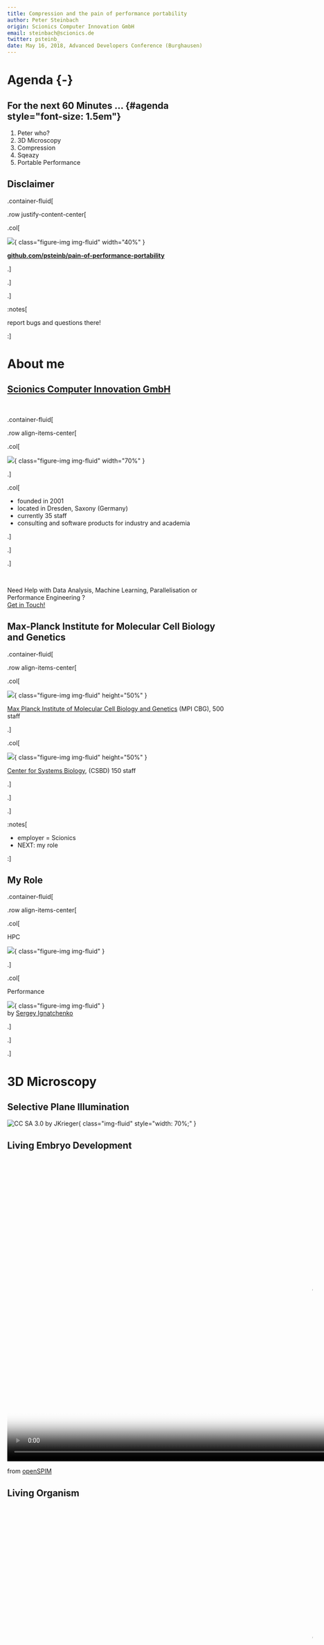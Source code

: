 ```yaml
---
title: Compression and the pain of performance portability
author: Peter Steinbach
origin: Scionics Computer Innovation GmbH
email: steinbach@scionics.de
twitter: psteinb_
date: May 16, 2018, Advanced Developers Conference (Burghausen)
---
```


# Agenda {-}

## For the next 60 Minutes ... {#agenda style="font-size: 1.5em"}

1. Peter who?
2. 3D Microscopy
4. Compression
5. Sqeazy
6. Portable Performance


## Disclaimer

.container-fluid[

.row justify-content-center[

  .col[

![](img/opensource-550x475.png){ class="figure-img img-fluid" width="40%" }  

**[github.com/psteinb/pain-of-performance-portability](https://github.com/psteinb/pain-of-performance-portability)**


  .]

.]

.]


:notes[

report bugs and questions there!

:]


# About me

## [Scionics Computer Innovation GmbH](https://www.scionics.de)

&nbsp;

.container-fluid[

.row align-items-center[

.col[

![](img/scionics_main_logo.png){ class="figure-img img-fluid" width="70%" }

.]

.col[

- founded in 2001
- located in Dresden, Saxony (Germany)
- currently 35 staff
- consulting and software products for industry and academia

.]

.]

.]


&nbsp;

Need Help with Data Analysis, Machine Learning, Parallelisation or Performance Engineering ?   
[Get in Touch!](mailto:steinbach@scionics.de)


## Max-Planck Institute for Molecular Cell Biology and Genetics

.container-fluid[

.row align-items-center[

.col[

![](img/800px-MPI-CBG_building_outside_4pl.jpg){ class="figure-img img-fluid" height="50%" }  

[Max Planck Institute of Molecular Cell Biology and Genetics](https://www.mpi-cbg.de) (MPI CBG), 500 staff

.]

.col[

![](img/csbdbuilding.jpg){ class="figure-img img-fluid" height="50%" }  

[Center for Systems Biology](http://www.csbdresden.de/), (CSBD) 150 staff

.]

.]

.]


:notes[

- employer = Scionics
- NEXT: my role

:]


## My Role

.container-fluid[

.row align-items-center[

.col[

HPC  

![](img/madmax_high_800h.jpg){ class="figure-img img-fluid" }  

.]

.col[

Performance  

![](img/premature-optimisation.png){ class="figure-img img-fluid" }  
by [Sergey Ignatchenko](http://ithare.com/c-performance-common-wisdoms-and-common-wisdoms/) 

.]

.]

.]


# 3D Microscopy

## Selective Plane Illumination

![CC SA 3.0 by [JKrieger](https://commons.wikimedia.org/wiki/File:Spim_prinziple_en.svg)](img/Spim_prinziple_en.svg){ class="img-fluid" style="width: 70%;" } 

## Living Embryo Development

<video width="1400" poster="video/Drosophila_Embryogenesis_beads_removed.png" controls loop>
<source src="video/Drosophila_Embryogenesis_beads_removed.webm" type='video/webm; codecs="vp8.0, vorbis"'> 
<source src="video/Drosophila_Embryogenesis_beads_removed.mp4" type='video/mp4'>
<p>Movie does not work! Sorry!</p>
</video>

from [openSPIM](http://openspim.org/Gallery)


## Living Organism 

<video width="1400" poster="video/developing-drosophila-neuronal-cells.png" controls loop>
<source src="video/developing-drosophila-neuronal-cells.webm" type='video/webm; codecs="vp8.0, vorbis"'> 
<!-- <source src="video/Drosophila_Embryogenesis_beads_removed.mp4" type='video/mp4'> -->
<p>Movie does not work! Sorry!</p>
</video>

from [A. Bassi et al, Optical tomography complements light sheet microscopy for in toto imaging of zebrafish development](http://dev.biologists.org/content/142/5/1016)

## Innovation = Challenges

.container-fluid[

.row align-items-top[

.col[

Commercial : [Zeiss Lightsheet Z1](https://www.zeiss.com/microscopy/us/products/imaging-systems/lightsheet-z-1.html)

.]

.col[

Custom : [Xscope](https://www.mpi-cbg.de/research-groups/current-groups/gene-myers/projects/microscope-development/) by Nicola Maghelli et al (MPI CBG)

.]

.]

.]

.container-fluid[

.row align-items-center[

.col[

![](img/Zeiss_Lightsheet_Z1_600p-cropped.jpg){ class="img-fluid" style="width: 90%;" }  

.]

.col[

![](img/xscope_schematic.png){ class="img-fluid" style="width: 90%;" }  

.]

.]

.]

.container-fluid[

.row align-items-top[

.col[

[120-240 MB/s for 24/7]{.class class="fragment highlight-green" style="font-size: 1.5em"}

.]

.col[

[500-1024 MB/s for 24/7]{.class class="fragment highlight-red" style="font-size: 1.5em"}

.]

.]

.]

:notes[

- custom: 48-86 TB/day
- custom: 1.2-2.5 PB/month

:]


## Big Data! { data-background-image="img/1280px-Panic_button.jpg" }

by [John](https://commons.wikimedia.org/wiki/File:Panic_button.jpg), CC BY-SA 2.0


# Compression

## Lempel–Ziv–Welch Algorithm

- dictionary based losslessl compression
- at the heart of many compression algorithms today
- DEFLATE = LZW + huffman encoding
- ZIP, PNG, TIFF ...


## Example

```{style="font-size: 1.25em"}
TOBEORNOTTOBEORTOBEORNOT#
```

. . . 

&nbsp;

.container-fluid[

.row align-items-top[

.col[

- alphabet of 26+1 characters  
(capital letters + stop code #) 
- alphabet can be represented by $2^5$ values


.]

.col[


```
'#' : 0x0 {0}
'A' : 0x1 {1}
'B' : 0x2 {2}
...
'Z' : 0x1a {26}
```

.]

.]

.]


## LZW 1

```{style="font-size: 1.25em"}
TOBEORNOTTOBEORTOBEORNOT#
^
```

&nbsp;

.container-fluid[

.row align-items-center[

.col[

- TO unknown, add to dict
- T known, emit 20

.]

.col[

written:

```
{20}
```

dictionary:

```
'#'  : 0x0  {0}
'A'  : 0x1  {1}
...
'T'  : 0x14 {20}
...
'Z'  : 0x1a {26}
'TO' : 0x1b {27}
```

.]

.]

.]

## LZW 2

```{style="font-size: 1.25em"}
TOBEORNOTTOBEORTOBEORNOT#
 ^
```

&nbsp;

.container-fluid[

.row align-items-center[

.col[

- OB unknown, add to dict
- O known, emit 15

.]

.col[

written:

```
{20}{15}
```

dictionary:

```
'#'  : 0x0  {0}
'A'  : 0x1  {1}
...
'T'  : 0x14 {20}
...
'TO' : 0x1b {27}
'OB' : 0x1c {28}
```

.]

.]

.]

## LZW 3

```{style="font-size: 1.25em"}
TOBEORNOTTOBEORTOBEORNOT#
  ^
```

&nbsp;

.container-fluid[

.row align-items-center[

.col[

- BE unknown, add to dict
- B known, emit 2

.]

.col[

written:

```
{20}{15}{2}
```

dictionary:

```
'#'  : 0x0  {0}
'A'  : 0x1  {1}
...
'B'  : 0x2  {2}
...
'OB' : 0x1c {28}
'BE' : 0x1d {29}
```

.]

.]

.]

## LZW 4

```{style="font-size: 1.25em"}
TOBEORNOTTOBEORTOBEORNOT#
   ^
```

&nbsp;

.container-fluid[

.row align-items-center[

.col[

- EO unknown, add to dict
- E known, emit 5

.]

.col[

written:

```
{20}{15}{2}{5}
```

dictionary:

```
'#'  : 0x0  {0}
'A'  : 0x1  {1}
...
'E'  : 0x5  {5}
...
'BE' : 0x1d {29}
'EO' : 0x1e {30}
```

.]

.]

.]

## LZW 10

```{style="font-size: 1.25em"}
TOBEORNOTTOBEORTOBEORNOT#
         ^
```

&nbsp;

.container-fluid[

.row align-items-center[

.col[

- TOB unknown, add to dict
- TO known, emit 27
- [1 symbol, 2 characters]{.class class="fragment highlight-red"}

.]

.col[

written:

```
{20}{15}{2}{5}{15}{18}{14}{15}{20}{27}
```

dictionary:

```
'#'  : 0x0  {0}
'A'  : 0x1  {1}
...
'TE' : 0x1b {27}
...
'TT' : 0x23 {35}
'TOB': 0x24 {36}
```

.]

.]

.]

## LZW Final

```
TOBEORNOTTOBEORTOBEORNOT#
{20}{15}{2}{5}{15}{18}{14}{15}{20}{27}{29}{31}{36}{30}{32}{34}{0}
```

. . . 

&nbsp;

.container-fluid[

.row align-items-top[

.col-8[

- original:  
25 symbols × 5 b/symbol = 125 b
- encoded :  
(6 codes × 5 b/code) + (11 codes × 6 b/code) = **96 b**


.]

.col-4[

```
'#'  : 0x0  {0}
'A'  : 0x1  {1}
...
'EOR': 0x28 {40}
'RNO': 0x29 {41}
```

.]

.]

.]


## LZ4 and friends

- upspur of new and fast compression libraries in the last years
    + lz4 by Yann Collet
    + zstd by Yann Collet (Facebook)
    + [brotli](https://github.com/google/brotli) by google
    ...
    
[![quixdb.github.io/squash-benchmark](img/squash-comparison.png)](https://quixdb.github.io/squash-benchmark/)

:notes[

- squash: largest dataset = 95MB text

:]
  
## On our 16bit data?

lz4
```
/dev/shm $ time lz4 spim_sample.tif                              
Compressed filename will be : mit_sample.tif.lz4 
Compressed 423637504 bytes into 302613798 bytes ==> 71.43%                     
lz4 spim_sample.tif  1.28s user 0.18s system 99% cpu 1.470 total
```
405MB file, 289MB encoded, [316 MB/s]{.class class="fragment highlight-red"}  ingest


. . .

&nbsp;

zstd
```
/dev/shm $ time zstd spim_sample.tif
mit_sample.tif       : 44.11%   (423637504 => 186867090 bytes, mit_sample.tif.zst) 
zstd spim_sample.tif  3.96s user 0.16s system 104% cpu 3.936 total
```
405MB file, 179MB encoded, [102 MB/s]{.class class="fragment highlight-red"} ingest


:notes[

- speed versus compression ratio trade-off
- requirements are high!
- 16bit data (yields gaps)
- NEXT: compression+preprocessing

:]


# Sqeazy

## Requirements

.container-fluid[

.row justify-content-center[

  .col[

- provide compression at 500 MB/s or more
- target:
    + lossless: 3x or more
    + lossy: 10x or more
- flexible pipeline definition
- support video codecs ([x264](https://www.videolan.org/developers/x264.html), [x265](http://x265.readthedocs.io/en/default/))
- support community file formats like [HDF5](https://www.hdfgroup.com)
    
  .]

.col[

- support 16 and 8-bit data types
- multi-core
- x86
- Linux, macOS and _Win7_
- redistributable binary
- interface to Java

.]


.]

.]

. . . 


[**Good Luck!**]{.class style="font-size: 1.5em; color: yellow;"}


:notes[

- NEXT: why pipelines?

:]


## Bitshuffle

Original (6 pixel values of 16 bit)

```
                9                 1                 2                12             56013             36742
00000000 00001001 00000000 00000001 00000000 00000010 00000000 00001100 11011010 11001101 10001111 10000110
```

Bitplane 0

```
                9                 1                 2                12             56013             36742
00000000 00001001 00000000 00000001 00000000 00000010 00000000 00001100 11011010 11001101 10001111 10000110
^                 ^                 ^                 ^                 ^                 ^
-> 000011
```

Bitplane 15

```
                9                 1                 2                12             56013             36742
00000000 00001001 00000000 00000001 00000000 00000010 00000000 00001100 11011010 11001101 10001111 10000110
                ^                 ^                 ^                 ^                 ^                 ^
-> 110010
```


    

## Pipelining

On the command-line:

```
$ sqy encode -p 'bitswap1->lz4' my.tif
```

From Java:

```
final Pointer<Byte> bPipelineName = Pointer.pointerToCString("bitswap->lz4");
SqeazyLibrary.SQY_PipelineEncode_UI16(bPipelineName,lSourceBytes,
									  lSourceShape,3,
									  lCompressedBytes,lPointerToDestinationLength,
									  1)
```

Internal C++:

```
auto pipe = sqeazy::dynamic_pipeline<std::uint16_t>::from_string("bitswap1->lz4");
char* encoded_end = pipe.encode(input.data(),
                                encoded.data(),
                                shape);
```

original: 140MB, lz4-only: 114MB, bitshuffle+lz4: 60MB

:notes[

- pipelines important to reshape/filter data
- 

:]


## Sqeazy Pipelines

```
template <
    typename raw_t,
    template<typename = raw_t> class filter_factory_t = default_filter_factory,
    typename inbound_sink_factory_t = default_sink_factory<raw_t>,
    typename optional_tail_factory_t = void
    >
  struct dynamic_pipeline
{

    std::vector<std::shared_ptr<base_stage<raw_t> > > stages;

}
```

:notes[

- first attempt: static pipelines with Boost.MTL
- pipeline object checks if stages fit
- KISS
- NEXT: Temporaries

:]


## A Need for Temporaries?

```
out_type* dynamic_pipeline::encode(const in_type* raw, out_type* encoded, shape_t shape){

   header_t hdr(in_type(), shape, this->name());
   char* start_here = std::copy(hdr.c_str(),hdr.c_str()+hdr.size(),
                                    static_cast<char*>(encoded));
                                    
   for( stage_t stage : stages ){
   
        stage.encode(raw,encoded,shape);
        std::swap(raw,encoded);
   
   }

}
```

:notes[

- rough draft of core functionality
- problem: output never of constant size 
( encoder overhead, meta data )
- allocating temporaries consumes resources

:]


## Latency Hiding

```
template <typename T>
using unique_array = std::unique_ptr<T[], boost::alignment::aligned_delete>;

out_type* dynamic_pipeline::encode(const in_type* raw, out_type* encoded, shape_t shape){

   std::future<unique_array<incoming_t>> temp = std::async(make_aligned<incoming_t>,
                                                           std::size_t(32),
                                                           scratchpad_bytes);

   header_t hdr(in_type(), shape, this->name());
   char* start_here = std::copy(hdr.c_str(),hdr.c_str()+hdr.size(),
                                    static_cast<char*>(encoded));
   
   encoded = temp.get();
   for( int s = 0; s< stages.size();++s){
   
        stage.encode(raw,encoded,shape);
        std::swap(raw,encoded);
   
   }

}
```

:notes[

- overhead of allocations mitigated
- pipeline that does nothing ~ memcpy speed
- HERE: coding with performance
- NEXT: performance

:]


# Portable Performance

## Perspectives and illusions

.container-fluid[

.row align-items-center[

  .col[

![[My Wife and My Mother-in-Law](https://commons.wikimedia.org/wiki/File:My_Wife_and_My_Mother-in-Law.jpg)](img/737px-My_Wife_and_My_Mother-in-Law.jpg){ class="img-fluid" style="width: 60%;" }
   
  .]

.col[

Portable Performance as **same performance on every system** is [impossible]{.class class="fragment highlight-red"}  

- cache level volume(s) depends on price
- memory system changes (bytes per flops)
- clock counts, turbo boosts
- instruction sets available
- installed runtime library versions

.]

.]

.]

:notes[

- ignore real-time hardware for now
- focus on x86
- very hardware centered view
- domain metrics *often* less sensitive
- NEXT: way out

:]


## Manage Expectations


.container-fluid[

.row align-items-center[

  .col[

![CC0](img/expectations.jpg){ class="img-fluid" style="width: 60%;" }
   
  .]

.col[

Honest Performance

- communicate hardware requirements
- speak in units of the domain (e.g. images per second, pixels per second)
- give ranges (e.g. algorithm can compress from 0.95 to 3x on our test data) 
- provide reproducible benchmarks (at best which can be run by user)

.]

.]

.]


## Adaptive Algorithms?

.container-fluid[

.row align-items-center[

  .col[

![[CC0](https://commons.wikimedia.org/wiki/File:%22USE_PROPER_TOOLS_FOR_THE_JOB_-_TAKE_CARE_OF_THEM%22_-_NARA_-_515954.jpg)](img/proper_tools.jpg){ class="img-fluid" style="width: 60%;" }
   
  .]

.col[


From [blosc tutorial](http://python-blosc.blosc.org/tutorial.html#fine-tuning-compression-parameters):

> Often the L2 cache size (e.g. 256kB for an Intel Haswell) is a good starting point for optimization.



.]

.]

.]

:notes[

- user based blocksize setting not necessary
- implementations should be clever enough
- NEXT: compass

:]


## [compass](https://github.com/psteinb/compass)

.container-fluid[

.row align-items-top[

  .col[

- single-header library (thanks to [pcpp](https://github.com/ned14/pcpp))
- easy drop-in to your project
- detect hardware features at runtime
   
  .]

.col[

- detect (some) compile-time features
- enables sensible hardware specific defaults
- no dependencies

.]

.]

.]

&nbsp;

![[github.com/psteinb/compass](https://github.com/psteinb/compass)](img/compass-repo.png){ class="img-fluid" style="width: 80%;" }


## compass features

``` {#longcode .line-numbers data-highlight-lines="2"}
static const bool has_sse2 = compass::compiletime::has&lt;compass::feature::sse2>::value);
if(has_sse2)
{
  do_magic_with_sse2();
}
```

```
auto has_avx2 = compass::runtime::has(compass::feature::avx2());
if(has_avx2)
{
  do_magic_with_avx2();
}
```

. . .

```
auto L2_in_kb = compass::runtime::size::cache::level(2);
foo.set_blocksize(L2_in_kb*.75)
```

## compass benchmark{#compassbench style="font-size: 1.5em"}

```
Run on (4 X 3600 MHz CPU s)
2018-05-14 17:37:29
***WARNING*** CPU scaling is enabled, the benchmark real time ...
--------------------------------------------------------------
Benchmark                       Time           CPU Iterations
--------------------------------------------------------------
BM_compass_sse4_1              31 ns         31 ns   22705074
BM_cpu_features_sse4_1        242 ns        241 ns    2870098
```

&nbsp;

Competition ([google/cpu_features](https://github.com/google/cpu_features)) is hard, but not unbeatable! 


## compass lessons learned {#compassbench style="font-size: 1.5em"}

- gcc/clang yield similar APIs
- MSVC hard to control target hardware
- MSVC hardly communicates compile targets in preprocessor flags
- what the intel manual says != reality in many cases (detecting physical cores)
- would love to see more introspection activity (free memory, current CPU load)

<!-- ## Background estimation -->

<!-- 1. estimate median and variance of noise -->
<!-- 2. reduce all pixels by (mean+1*variance) -->
<!-- 3. clamp all negative intensities to 0 -->

<!-- ** how many samples to collect for median/variance ? ** -->

<!-- :notes[ -->

<!-- - algorithm provides minimal loss -->
<!-- - can boost compression ratio to 15x -->
<!-- - options: fixed number of pixels, adapt to host at runtime -->
<!-- - NEXT: compass -->

<!-- :] -->

:notes[

- good infrastructure
- NEXT: good tools

:]


## [perf](https://perf.wiki.kernel.org/index.php/Main_Page) Reloaded with [FlameGraphs](https://github.com/brendangregg/FlameGraph)


.container-fluid[

.row align-items-center[

  .col-8[


```
$ perf record -g ./my-slow-binary
[ perf record: Woken up 1 times to write data ]
[ perf record: Captured and wrote 0.023 MB perf.data (75 samples) ]
$ perf script > out.perf
$ ./stackcollapse-perf.pl out.perf > out.folded
$ ./flamegraph.pl out.folded > perf_samples.svg
```

  .]

  .col-4[

  - visualisation technique conceived by [Brendan Gregg](https://github.com/brendangregg) (Netflix)
  - seamless integration into perf, dtrace, systemtap, XCode Instruments, Lightweight Java Profiler, Microsoft Visual Studio profiles, ...
  - based on collected counter samples and the stacktrace they were collected in
  
  .]

.]

.]


## Ethereum Mining [as FlameGraph](img/ethminer-cuda-simulate.svg)

.container-fluid[

.row align-items-center[

  .col[
  
  <object type="image/svg+xml" data="img/ethminer-cuda-simulate.svg" width="90%">
  Your browser does not support SVG
  </object>

  .]

.]

.]


.container-fluid[

.row align-items-start[

  .col[

  - (x axis) current stack level in alphabetical order  
  
  .]

  .col[
  
  - (y axis) number of samples in that stacktrace level

  .]

.]

.]

:notes[

- alphetical ordering inside each stacktrace level

:]


## flamegraphs available near you

show UIforETW


## parallelisation

## state of cross-platform implicit concurrency in C++

## C++17

## C++20 cancellable tasks

# Summary

